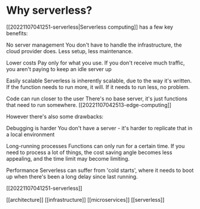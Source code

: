 # Why serverless?

[[20221107041251-serverless|Serverless computing]] has a few key benefits:

No server management
You don't have to handle the infrastructure, the cloud provider does. Less setup, less maintenance.

Lower costs
Pay only for what you use. If you don't receive much traffic, you aren't paying to keep an idle server up

Easily scalable
Serverless is inherently scalable, due to the way it's written. If the function needs to run more, it will. If it needs to run less, no problem.

Code can run closer to the user
There's no base server, it's just functions that need to run somewhere. [[20221107042513-edge-computing]]

However there's also some drawbacks:

Debugging is harder
You don't have a server - it's harder to replicate that in a local environment

Long-running processes
Functions can only run for a certain time. If you need to process a lot of things, the cost saving angle becomes less appealing, and the time limit may become limiting.

Performance
Serverless can suffer from 'cold starts', where it needs to boot up when there's been a long delay since last running.

[[20221107041251-serverless]]

[[architecture]]
[[infrastructure]]
[[microservices]]
[[serverless]]
